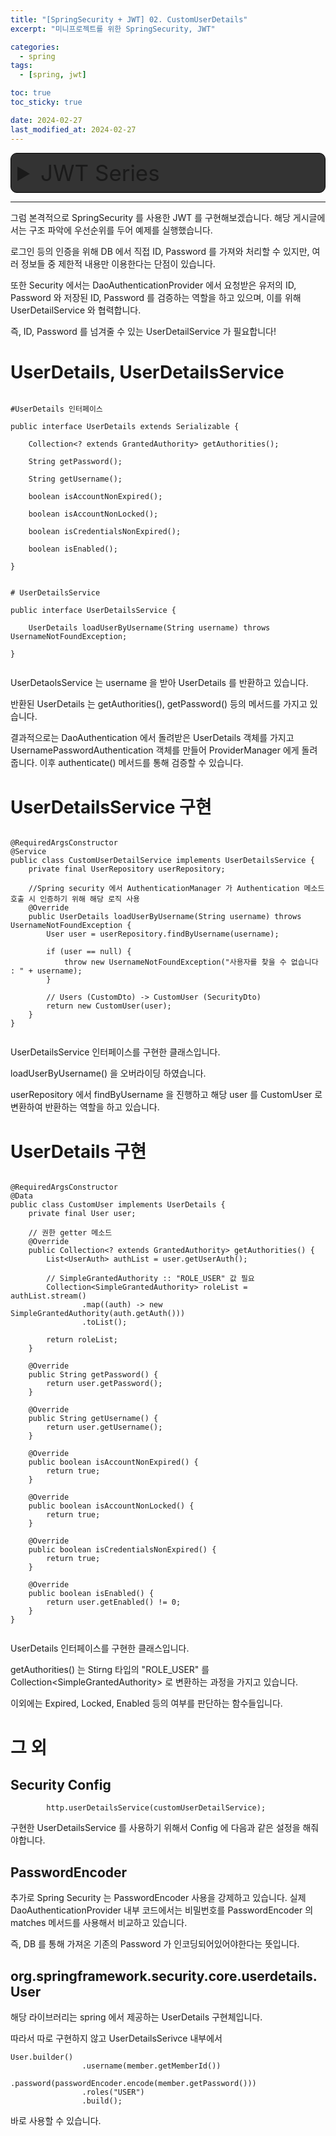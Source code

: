 ```yaml
---
title: "[SpringSecurity + JWT] 02. CustomUserDetails"
excerpt: "미니프로젝트를 위한 SpringSecurity, JWT"

categories:
  - spring
tags:
  - [spring, jwt]

toc: true
toc_sticky: true

date: 2024-02-27
last_modified_at: 2024-02-27
---
```


<details markdown="1" style="border: 1px solid black; padding: 10px; background-color: #333333; border-radius: 10px;">
  <summary style="font-size: 35px;">JWT Series</summary>
  <div>
    <li>
        <a href="https://min9805.github.io/spring/SpringSecurity-JWT1/">[SpringSecurity + JWT] 01. JWT?</a>
    </li>
        <li>
        <a href="https://min9805.github.io/spring/SpringSecurity-JWT2/">[SpringSecurity + JWT] 02. CustomUserDetails</a>
    </li>
        <li>
        <a href="https://min9805.github.io/spring/SpringSecurity-JWT3/">[SpringSecurity + JWT] 03. JWTTokenProvider</a>
    </li>
        <li>
        <a href="https://min9805.github.io/spring/SpringSecurity-JWT4/">[SpringSecurity + JWT] 04. AuthenticationFilter</a>
    </li>
        <li>
        <a href="https://min9805.github.io/spring/SpringSecurity-JWT5/">[SpringSecurity + JWT] 05. Kotlin Code</a>
    </li>
        <li>
        <a href="https://min9805.github.io/spring/SpringSecurity-JWT6/">[SpringSecurity + JWT] 06. BaseResponse, ExceptionHandler</a>
    </li>
  </div>
</details>


----
 그럼 본격적으로 SpringSecurity 를 사용한 JWT 를 구현해보겠습니다. 해당 게시글에서는 구조 파악에 우선순위를 두어 예제를 실행했습니다.

로그인 등의 인증을 위해 DB 에서 직접 ID, Password 를 가져와 처리할 수 있지만, 여러 정보들 중 제한적 내용만 이용한다는 단점이 있습니다. 

또한 Security 에서는 DaoAuthenticationProvider 에서 요청받은 유저의 ID, Password 와 저장된 ID, Password 를 검증하는 역할을 하고 있으며, 이를 위해 UserDetailService 와 협력합니다. 

즉, ID, Password 를 넘겨줄 수 있는 UserDetailService 가 필요합니다! 

# UserDetails, UserDetailsService


```

#UserDetails 인터페이스

public interface UserDetails extends Serializable {

	Collection<? extends GrantedAuthority> getAuthorities();

	String getPassword();

	String getUsername();

	boolean isAccountNonExpired();

	boolean isAccountNonLocked();

	boolean isCredentialsNonExpired();

	boolean isEnabled();

}

```

```

# UserDetailsService

public interface UserDetailsService {

	UserDetails loadUserByUsername(String username) throws UsernameNotFoundException;

}


```

UserDetaolsService 는 username 을 받아 UserDetails 를 반환하고 있습니다. 

반환된 UserDetails 는 getAuthorities(), getPassword() 등의 메서드를 가지고 있습니다.

결과적으로는 DaoAuthentication 에서 돌려받은 UserDetails 객체를 가지고 UsernamePasswordAuthentication 객체를 만들어 ProviderManager 에게 돌려줍니다. 
이후 authenticate() 메서드를 통해 검증할 수 있습니다.

# UserDetailsService 구현

```

@RequiredArgsConstructor
@Service
public class CustomUserDetailService implements UserDetailsService {
    private final UserRepository userRepository;

    //Spring security 에서 AuthenticationManager 가 Authentication 메소드 호출 시 인증하기 위해 해당 로직 사용
    @Override
    public UserDetails loadUserByUsername(String username) throws UsernameNotFoundException {
        User user = userRepository.findByUsername(username);

        if (user == null) {
            throw new UsernameNotFoundException("사용자를 찾을 수 없습니다 : " + username);
        }

        // Users (CustomDto) -> CustomUser (SecurityDto)
        return new CustomUser(user);
    }
}


```

UserDetailsService 인터페이스를 구현한 클래스입니다. 

loadUserByUsername() 을 오버라이딩 하였습니다.

userRepository 에서 findByUsername 을 진행하고 해당 user 를 CustomUser 로 변환하여 반환하는 역할을 하고 있습니다. 


# UserDetails 구현

```

@RequiredArgsConstructor
@Data
public class CustomUser implements UserDetails {
    private final User user;

    // 권한 getter 메소드
    @Override
    public Collection<? extends GrantedAuthority> getAuthorities() {
        List<UserAuth> authList = user.getUserAuth();

        // SimpleGrantedAuthority :: "ROLE_USER" 값 필요
        Collection<SimpleGrantedAuthority> roleList = authList.stream()
                .map((auth) -> new SimpleGrantedAuthority(auth.getAuth()))
                .toList();

        return roleList;
    }

    @Override
    public String getPassword() {
        return user.getPassword();
    }

    @Override
    public String getUsername() {
        return user.getUsername();
    }

    @Override
    public boolean isAccountNonExpired() {
        return true;
    }

    @Override
    public boolean isAccountNonLocked() {
        return true;
    }

    @Override
    public boolean isCredentialsNonExpired() {
        return true;
    }

    @Override
    public boolean isEnabled() {
        return user.getEnabled() != 0;
    }
}


```

UserDetails 인터페이스를 구현한 클래스입니다. 

getAuthorities() 는 Stirng 타입의 "ROLE_USER" 를 Collection<SimpleGrantedAuthority\> 로 변환하는 과정을 가지고 있습니다. 

이외에는 Expired, Locked, Enabled 등의 여부를 판단하는 함수들입니다. 

# 그 외

## Security Config

```
        http.userDetailsService(customUserDetailService);

```

구현한 UserDetailsService 를 사용하기 위해서 Config 에 다음과 같은 설정을 해줘야합니다. 

## PasswordEncoder

추가로 Spring Security 는 PasswordEncoder 사용을 강제하고 있습니다. 실제 DaoAuthenticationProvider 내부 코드에서는 비밀번호를 PasswordEncoder 의 matches 메서드를 사용해서 비교하고 있습니다. 

즉, DB 를 통해 가져온 기존의 Password 가 인코딩되어있어야한다는 뜻입니다. 


## org.springframework.security.core.userdetails.User

해당 라이브러리는 spring 에서 제공하는 UserDetails 구현체입니다. 

따라서 따로 구현하지 않고 UserDetailsSerivce 내부에서 

```
User.builder()
                .username(member.getMemberId())
                .password(passwordEncoder.encode(member.getPassword()))
                .roles("USER")
                .build();

```

바로 사용할 수 있습니다. 
